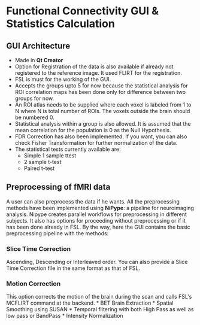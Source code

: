 # Functional Connectivity GUI & Statistics Calculation

## GUI Architecture

* Made in **Qt Creator**
* Option for Registration of the data is also available if already not registered to the reference image. It used FLIRT for the registration.
* FSL is must for the working of the GUI.
* Accepts the groups upto 5 for now because the statistical analysis for ROI correlation maps has been done only for difference between two groups for now.
* An ROI atlas needs to be supplied where each voxel is labeled from 1 to N where N is total number of ROIs. The voxels outside the brain should be numbered 0.
* Statistical analysis within a group is also allowed. It is assumed that the mean correlation for the population is 0 as the Null Hypothesis. 
* FDR Correction has also been implemented. If you want, you can also check Fisher Transformation for further normalization of the data.
* The statistical tests currently available are:
    * Simple 1 sample ttest
    * 2 sample t-test
    * Paired t-test

## Preprocessing of fMRI data
A user can also preprocess the data if he wants. All the preprocessing methods have been implemented using **NiPype**: a pipeline for neuroimaging analysis. Nipype creates parallel workflows for preprocessing in different subjects. It also has options for proceeding without preprocessing or if it has been done already in FSL. By the way, here the GUI contains the basic preprocessing pipeline with the methods:

### Slice Time Correction
Ascending, Descending or Interleaved order. You can also provide a Slice Time Correction file in the same format as that of FSL. 

### Motion Correction
This option corrects the motion of the brain during the scan and calls FSL's MCFLIRT command at the backend.
    * BET Brain Extraction
    * Spatial Smoothing using SUSAN
    * Temporal filtering with both High Pass as well as low pass or BandPass
    * Intensity Normalization
 

